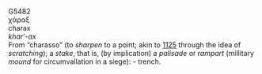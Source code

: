 <body>
  <p>G5482<br>  χάραξ  <br> charax  <br><i>khar‘-ax </i><br>From “charasso” (to <i>sharpen</i> to a point; akin to <a href="g1125.htm">1125</a> through the idea of <i>scratching</i>); a <i>stake</i>, that is, (by implication) a <i>palisade</i> or <i>rampart</i> (millitary <i>mound</i> for circumvallation in a siege): - trench.<br></p>
 </body>